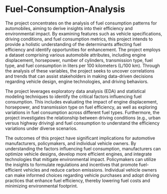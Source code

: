 # Fuel-Consumption-Analysis

The project concentrates on the analysis of fuel consumption patterns for automobiles, aiming to derive insights into their efficiency and environmental impact. By examining features such as vehicle specifications, driving conditions, and fuel consumption metrics, this project intends to provide a holistic understanding of the determinants affecting fuel efficiency and identify opportunities for enhancement. The project employs a dataset comprising various automobile attributes, including engine displacement, horsepower, number of cylinders, transmission type, fuel type, and fuel consumption in liters per 100 kilometers (L/100 km). Through the analysis of these variables, the project seeks to uncover correlations and trends that can assist stakeholders in making data-driven decisions regarding vehicle design, engine technologies, and driving behaviors.

The project leverages exploratory data analysis (EDA) and statistical modeling techniques to identify the critical factors influencing fuel consumption. This includes evaluating the impact of engine displacement, horsepower, and transmission type on fuel efficiency, as well as exploring variations in fuel consumption across different fuel types. Furthermore, the project investigates the relationship between driving conditions (e.g., urban versus highway driving) and fuel consumption to understand the efficiency variations under diverse scenarios.

The outcomes of this project have significant implications for automotive manufacturers, policymakers, and individual vehicle owners. By understanding the factors influencing fuel consumption, manufacturers can optimize vehicle designs, develop more efficient engines, and integrate technologies that mitigate environmental impact. Policymakers can utilize the insights to formulate regulations and incentives that promote fuel-efficient vehicles and reduce carbon emissions. Individual vehicle owners can make informed choices regarding vehicle purchases and adopt driving practices that enhance fuel efficiency, thereby lowering fuel costs and minimizing environmental footprint.
